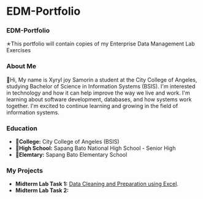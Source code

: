 
# EDM-Portfolio 
### EDM-Portfolio 
✭This portfolio will contain copies of my Enterprise Data Management Lab Exercises
### About Me
🦋Hi, My name is Xyryl joy Samorin a student at the City College of Angeles, studying Bachelor of Science in Information Systems (BSIS). I'm interested in technology and how it can help improve the way we live and work. I'm learning about software development, databases, and how systems work together. I'm excited to continue learning and growing in the field of information systems.

### Education
- **🎀College:** City College of Angeles (BSIS)
- **🎀High School:** Sapang Bato National High School - Senior High
- **🎀Elemtary:** Sapang Bato Elementary School

### My Projects
- **Midterm Lab Task 1:** [Data Cleaning and Preparation using Excel](Midterm%20Task%201/README.md).
- **Midterm Lab Task 2:**
